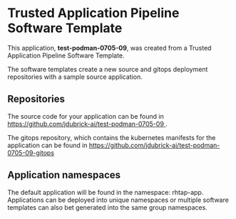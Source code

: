 # Trusted Application Pipeline Software Template

This application, **test-podman-0705-09**, was created from a Trusted Application Pipeline Software Template.

The software templates create a new source and gitops deployment repositories with a sample source application. 

## Repositories

The source code for your application can be found in [https://github.com/jdubrick-ai/test-podman-0705-09 ](https://github.com/jdubrick-ai/test-podman-0705-09 ).
 
The gitops repository, which contains the kubernetes manifests for the application can be found in 
[https://github.com/jdubrick-ai/test-podman-0705-09-gitops ](https://github.com/jdubrick-ai/test-podman-0705-09-gitops ) 

## Application namespaces 

The default application will be found in the namespace: rhtap-app. Applications can be deployed into unique namespaces or multiple software templates can also bet generated into the same group namespaces.  